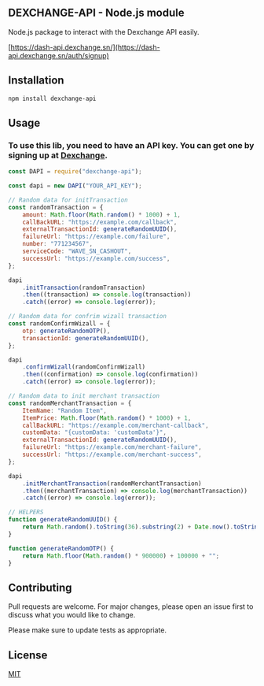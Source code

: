 ## DEXCHANGE-API - Node.js module

Node.js package to interact with the Dexchange API easily.

[https://dash-api.dexchange.sn/](https://dash-api.dexchange.sn/auth/signup)

## Installation

```bash
npm install dexchange-api
```

## Usage

### To use this lib, you need to have an API key. You can get one by signing up at [Dexchange](https://dash-api.dexchange.sn/auth/signup).

```javascript
const DAPI = require("dexchange-api");

const dapi = new DAPI("YOUR_API_KEY");

// Random data for initTransaction
const randomTransaction = {
	amount: Math.floor(Math.random() * 1000) + 1,
	callBackURL: "https://example.com/callback",
	externalTransactionId: generateRandomUUID(),
	failureUrl: "https://example.com/failure",
	number: "771234567",
	serviceCode: "WAVE_SN_CASHOUT",
	successUrl: "https://example.com/success",
};

dapi
	.initTransaction(randomTransaction)
	.then((transaction) => console.log(transaction))
	.catch((error) => console.log(error));

// Random data for confrim wizall transaction
const randomConfirmWizall = {
	otp: generateRandomOTP(),
	transactionId: generateRandomUUID(),
};

dapi
	.confirmWizall(randomConfirmWizall)
	.then((confirmation) => console.log(confirmation))
	.catch((error) => console.log(error));

// Random data to init merchant transaction
const randomMerchantTransaction = {
	ItemName: "Random Item",
	ItemPrice: Math.floor(Math.random() * 1000) + 1,
	callBackURL: "https://example.com/merchant-callback",
	customData: "{customData: 'customData'}",
	externalTransactionId: generateRandomUUID(),
	failureUrl: "https://example.com/merchant-failure",
	successUrl: "https://example.com/merchant-success",
};

dapi
	.initMerchantTransaction(randomMerchantTransaction)
	.then((merchantTransaction) => console.log(merchantTransaction))
	.catch((error) => console.log(error));

// HELPERS
function generateRandomUUID() {
	return Math.random().toString(36).substring(2) + Date.now().toString(36);
}

function generateRandomOTP() {
	return Math.floor(Math.random() * 900000) + 100000 + "";
}
```

## Contributing

Pull requests are welcome. For major changes, please open an issue first
to discuss what you would like to change.

Please make sure to update tests as appropriate.

## License

[MIT](https://choosealicense.com/licenses/mit/)
